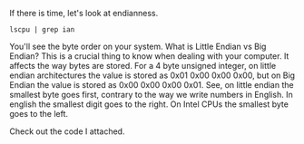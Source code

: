 If there is time, let's look at endianness.
```
lscpu | grep ian
```
You'll see the byte order on your system.
What is  Little Endian vs Big Endian? This is a  crucial thing to know when dealing with your computer. It affects the way bytes
are stored. For a 4 byte unsigned integer, on little endian architectures the value is stored as 0x01 0x00 0x00 0x00, but on 
Big Endian the value is stored as  0x00 0x00 0x00 0x01. See, on little endian the smallest byte goes first, contrary to the way we
write numbers in English. In english the smallest digit goes to the right. On Intel CPUs the smallest byte goes to the left.

Check out the code I attached.
